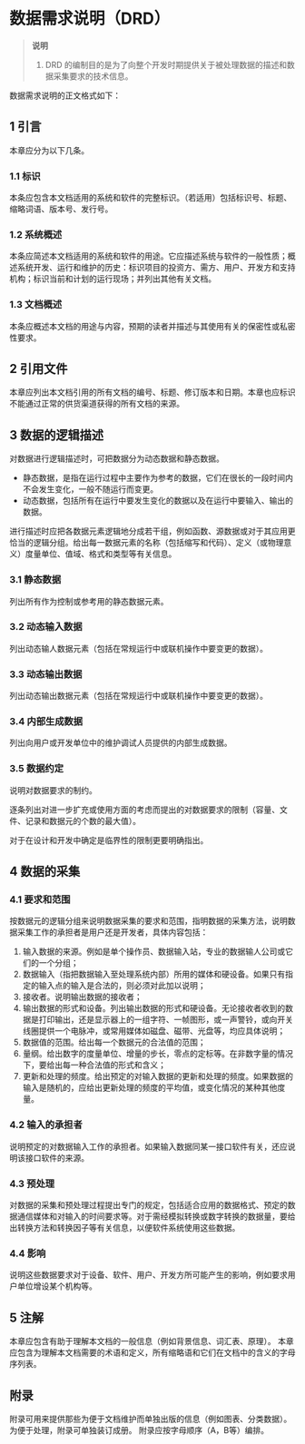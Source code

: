 # 数据需求说明（DRD）

> **说明**
> 1. DRD 的编制目的是为了向整个开发时期提供关于被处理数据的描述和数据采集要求的技术信息。

数据需求说明的正文格式如下：

## 1 引言

本章应分为以下几条。

### 1.1 标识

本条应包含本文档适用的系统和软件的完整标识。（若适用）包括标识号、标题、缩略词语、版本号、发行号。

### 1.2 系统概述

本条应简述本文档适用的系统和软件的用途。它应描述系统与软件的一般性质；概述系统开发、运行和维护的历史：标识项目的投资方、需方、用户、开发方和支持机构；标识当前和计划的运行现场；并列出其他有关文档。

### 1.3 文档概述

本条应概述本文档的用途与内容，预期的读者并描述与其使用有关的保密性或私密性要求。

## 2 引用文件

本章应列出本文档引用的所有文档的编号、标题、修订版本和日期。本章也应标识不能通过正常的供货渠道获得的所有文档的来源。

## 3 数据的逻辑描述

对数据进行逻辑描述时，可把数据分为动态数据和静态数据。

- 静态数据，是指在运行过程中主要作为参考的数据，它们在很长的一段时间内不会发生变化，一般不随运行而变更。
- 动态数据，包括所有在运行中要发生变化的数据以及在运行中要输入、输出的数据。

进行描述时应把各数据元素逻辑地分成若干组，例如函数、源数据或对于其应用更恰当的逻辑分组。给出每一数据元素的名称（包括缩写和代码）、定义（或物理意义）度量单位、值域、格式和类型等有关信息。

### 3.1 静态数据

列出所有作为控制或参考用的静态数据元素。

### 3.2 动态输入数据

列出动态输人数据元素（包括在常规运行中或联机操作中要变更的数据）。

### 3.3 动态输出数据

列出动态输出数据元素（包括在常规运行中或联机操作中要变更的数据）。

### 3.4 内部生成数据

列出向用户或开发单位中的维护调试人员提供的内部生成数据。

### 3.5 数据约定

说明对数据要求的制约。

逐条列出对进一步扩充或使用方面的考虑而提出的对数据要求的限制（容量、文件、记录和数据元的个数的最大值）。

对于在设计和开发中确定是临界性的限制更要明确指出。

## 4 数据的采集

### 4.1 要求和范围

按数据元的逻辑分组来说明数据采集的要求和范围，指明数据的采集方法，说明数据采集工作的承担者是用户还是开发者，具体内容包括：

1. 输入数据的来源。例如是单个操作员、数据输入站，专业的数据输人公司或它们的一个分组；
2. 数据输入（指把数据输入至处理系统内部）所用的媒体和硬设备。如果只有指定的输入点的输入是合法的，则必须对此加以说明；
3. 接收者。说明输出数据的接收者；
4. 输出数据的形式和设备。列出输出数据的形式和硬设备。无论接收者收到的数据是打印输出，还是显示器上的一组字符、一帧图形，或一声警铃，或向开关线圈提供一个电脉冲，或常用媒体如磁盘、磁带、光盘等，均应具体说明；
5. 数据值的范围。给出每一个数据元的合法值的范围；
6. 量纲。给出数字的度量单位、增量的步长，零点的定标等。在非数字量的情况下，要给出每一种合法值的形式和含义；
7. 更新和处理的频度。给出预定的对输入数据的更新和处理的频度。如果数据的输入是随机的，应给出更新处理的频度的平均值，或变化情况的某种其他度量。

### 4.2 输入的承担者

说明预定的对数据输入工作的承担者。如果输入数据同某一接口软件有关，还应说明该接口软件的来源。

### 4.3 预处理

对数据的采集和预处理过程提出专门的规定，包括适合应用的数据格式、预定的数据通信媒体和对输入的时间要求等。对于需经模拟转换或数字转换的数据量，要给出转换方法和转换因子等有关信息，以便软件系统使用这些数据。

### 4.4 影响

说明这些数据要求对于设备、软件、用户、开发方所可能产生的影响，例如要求用户单位增设某个机构等。

## 5 注解

本章应包含有助于理解本文档的一般信息（例如背景信息、词汇表、原理）。
本章应包含为理解本文档需要的术语和定义，所有缩略语和它们在文档中的含义的字母序列表。

## 附录

附录可用来提供那些为便于文档维护而单独出版的信息（例如图表、分类数据）。
为便于处理，附录可单独装订成册。
附录应按字母顺序（A，B等）编排。